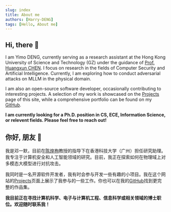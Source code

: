 ```yaml
---
slug: index
title: About me
authors: [Harry-DENG]
tags: [Hello, About me]
---
```



## Hi, there 🫡
I am Yimo DENG, currently serving as a research assistant at the Hong Kong University of Science and Technology (GZ) under the guidance of [Prof. Huangxun CHEN](https://www.chenhuangxun.com/). I focus on research in the fields of Computer Security and Artificial Intelligence. Currently, I am exploring how to conduct adversarial attacks on MLLM in the physical domain.

I am also an open-source software developer, occasionally contributing to interesting projects. A selection of my work is showcased on the [Projects](/Project) page of this site, while a comprehensive portfolio can be found on my [GitHub](https://github.com/Harry-Deng).

**I am currently looking for a Ph.D. position in CS, ECE, Information Science, or relevent fields. Please feel free to reach out!**


## 你好, 朋友 👋
我是邓一默，目前在[陈煌栒](https://www.chenhuangxun.com/)教授的指导下在香港科技大学（广州）担任研究助理。我专注于计算机安全和人工智能领域的研究。目前，我正在探索如何在物理域上对多模态大模型进行对抗攻击。

我同时是一名开源软件开发者，我有时会参与开发一些有趣的小项目。我在这个网站的[Projects](/Project)页面上展示了我参与的一些工作。你也可以在我的[GitHub](https://github.com/Harry-Deng)找到更完整的作品集。

**我目前正在寻找计算机科学、电子与计算机工程、信息科学或相关领域的博士职位。欢迎随时联系我！**